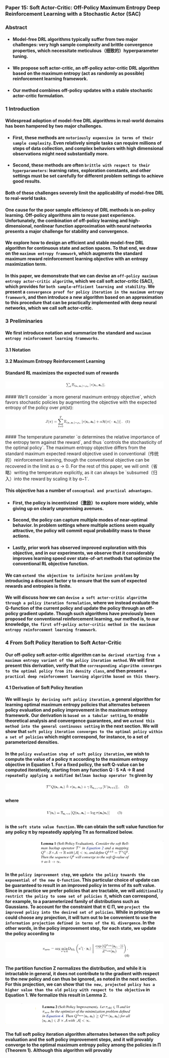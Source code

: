 ### Paper 15: Soft Actor-Critic: Off-Policy Maximum Entropy Deep Reinforcement Learning with a Stochastic Actor (SAC)

### Abstract

- #### Model-free DRL algorithms typically suffer from two major challenges: very high sample complexity and brittle convergence properties, which necessitate meticulous（细致的）hyperparameter tuning.


- #### We propose soft actor-critic, an off-policy actor-critic DRL algorithm based on the maximum entropy (act as randomly as possible) reinforcement learning framework. 

- #### Our method combines off-policy updates with a stable stochastic actor-critic formulation.


### 1 Introduction

#### Widespread adoption of model-free DRL algorithms in real-world domains has been hampered by two major challenges.

- #### First, these methods are `notoriously expensive in terms of their sample complexity`. Even relatively simple tasks can require millions of steps of data collection, and complex behaviors with high dimensional observations might need substantially more.

- #### Second, these methods are often `brittle with respect to their hyperparameters`: learning rates, exploration constants, and other settings must be set carefully for different problem settings to achieve good results. 

#### Both of these challenges severely limit the applicability of model-free DRL to real-world tasks.

#### One cause for the poor sample efficiency of DRL methods is on-policy learning. Off-policy algorithms aim to reuse past experience. Unfortunately, the combination of off-policy learning and high-dimensional, nonlinear function approximation with neural networks presents a major challenge for stability and convergence.

#### We explore how to design an efficient and stable model-free DRL algorithm for continuous state and action spaces. To that end, we draw on the `maximum entropy framework`, which augments the standard maximum reward reinforcement learning objective with an entropy maximization term.

#### In this paper, we demonstrate that we can devise an `off-policy maximum entropy actor-critic algorithm`, which we call soft actor-critic (SAC), which provides for `both sample-efficient learning and stability`. We present a `convergence proof for policy iteration in the maximum entropy framework`, and then introduce a new algorithm based on an approximation to this procedure that can be practically implemented with deep neural networks, which we call soft actor-critic. 

### 3 Preliminaries

#### We first introduce notation and summarize the standard and `maximum entropy reinforcement learning frameworks`.

#### 3.1 Notation

#### 3.2 Maximum Entropy Reinforcement Learning

#### Standard RL maximizes the expected sum of rewards

<p align="center">
<img src="/images/473.png"><br/>
</p>
#### We'll consider `a more general maximum entropy objective`, which favors stochastic policies by augmenting the objective with the expected entropy of the policy over ρπ(st):

<p align="center">
<img src="/images/474.png"><br/>
</p>
#### The temperature parameter `α determines the relative importance of the entropy term against the reward`, and thus `controls the stochasticity of the optimal policy`. The maximum entropy objective differs from the standard maximum expected reward objective used in conventional（传统的）reinforcement learning, though the conventional objective can be recovered in the limit as α → 0. For the rest of this paper, we will omit（省略）writing the temperature explicitly, as it can always be `subsumed（归入）into the reward by scaling it by α−1`.

#### This objective has a number of `conceptual and practical advantages`.

- #### First, the policy is incentivized（激励）to explore more widely, while giving up on clearly unpromising avenues.

- #### Second, the policy can capture multiple modes of near-optimal behavior. In problem settings where multiple actions seem equally attractive, the policy will commit equal probability mass to those actions.

- #### Lastly, prior work has observed improved exploration with this objective, and in our experiments, we observe that it considerably improves learning speed over state-of-art methods that optimize the conventional RL objective function.

#### We can `extend the objective to infinite horizon problems` by introducing a discount factor γ to ensure that the sum of expected rewards and entropies is finite.

#### We will discuss how we can `devise a soft actor-critic algorithm through a policy iteration formulation`, where we instead evaluate the Q-function of the current policy and update the policy through an off-policy gradient update. Though such algorithms have previously been proposed for conventional reinforcement learning, our method is, to our knowledge, `the first off-policy actor-critic method in the maximum entropy reinforcement learning framework`.

### 4 From Soft Policy Iteration to Soft Actor-Critic

#### Our off-policy soft actor-critic algorithm can `be derived starting from a maximum entropy variant of the policy iteration method`. We will first present this derivation, verify that the `corresponding algorithm converges to the optimal policy from its density class`, and then present `a practical deep reinforcement learning algorithm based on this theory`.

#### 4.1 Derivation of Soft Policy Iteration 

#### We will `begin by deriving soft policy iteration`, a general algorithm for learning optimal maximum entropy policies that alternates between policy evaluation and policy improvement in the maximum entropy framework. Our derivation is `based on a tabular setting`, to enable theoretical analysis and convergence guarantees, and we `extend this method into the general continuous setting` in the next section. We will show that `soft policy iteration converges to the optimal policy within a set of policies` which might correspond, for instance, to a set of parameterized densities.

#### In the `policy evaluation step of soft policy iteration`, we wish to compute the value of a policy π according to the maximum entropy objective in Equation 1. For a fixed policy, the soft Q-value can be computed iteratively, starting from any function Q : S ×A → R and `repeatedly applying a modified Bellman backup operator Tπ` given by  

<p align="center">
<img src="/images/475.png"><br/>
</p>

#### where

<p align="center">
<img src="/images/476.png"><br/>
</p>

#### is the `soft state value function`. We can obtain the soft value function for any policy π by repeatedly applying Tπ as formalized below.

<p align="center">
<img src="/images/477.png"><br/>
</p>

#### In the `policy improvement step`, we `update the policy towards the exponential of the new Q-function`. This particular choice of update can be guaranteed to result in an improved policy in terms of its soft value. Since in practice we prefer policies that are tractable, we will `additionally restrict the policy to some set of policies Π`, which can correspond, for example, to a parameterized family of distributions such as Gaussians. To account for the constraint that π ∈ Π, we `project the improved policy into the desired set of policies`. While in principle we could choose any projection, it will turn out to be convenient to use the `information projection defined in terms of the KL divergence`. In the other words, in the policy improvement step, for each state, we update the policy according to

<p align="center">
<img src="/images/478.png"><br/>
</p>

#### The partition function Z normalizes the distribution, and while it is intractable in general, it does not contribute to the gradient with respect to the new policy and can thus be ignored, as noted in the next section. For this projection, we can show that `the new, projected policy has a higher value than the old policy with respect to the objective` in Equation 1. We formalize this result in Lemma 2.

<p align="center">
<img src="/images/479.png"><br/>
</p>

#### The full soft policy iteration algorithm alternates between the soft policy evaluation and the soft policy improvement steps, and it will provably converge to the optimal maximum entropy policy among the policies in Π (Theorem 1). Although this algorithm will provably 
